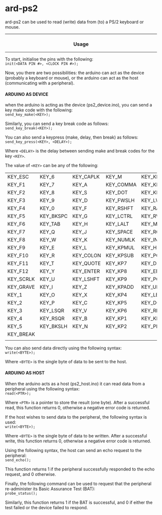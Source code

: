 # ard-ps2
ard-ps2 can be used to read (write) data from (to) a PS/2 keyboard or mouse.  

---
### <p align="center">Usage</p>
---
To start, initialise the pins with the following:  
`init(<DATA PIN #>, <CLOCK PIN #>);`  
  
Now, you there are two possibilities: the arduino can act as the device (probably a keyboard or mouse), or the arduino can act as the host (communicating with a peripheral).  

#### **ARDUINO AS DEVICE**
when the arduino is acting as the device (ps2_device.ino), you can send a key make code with the following:  
`send_key_make(<KEY>);`  
  
Similarly, you can send a key break code as follows:  
`send_key_break(<KEY>);`  
  
You can also send a keypress (make, delay, then break) as follows:  
`send_key_press(<KEY>, <DELAY>);`  
  
Where `<DELAY>` is the delay between sending make and break codes for the key `<KEY>`.  
  
The value of `<KEY>` can be any of the following:  
  
|           |           |           |           |           |
| --------- | --------- | --------- | --------- | --------- |
| KEY_ESC   | KEY_6     | KEY_CAPLK | KEY_M     | KEY_KP3   |
| KEY_F1    | KEY_7     | KEY_A     | KEY_COMMA | KEY_KP0   |
| KEY_F2    | KEY_8     | KEY_S     | KEY_DOT   | KEY_KPDOT |
| KEY_F3    | KEY_9     | KEY_D     | KEY_FWSLH | KEY_LWIN  |
| KEY_F4    | KEY_0     | KEY_F     | KEY_RSHFT | KEY_RALT  |
| KEY_F5    | KEY_BKSPC | KEY_G     | KEY_LCTRL | KEY_RWIN  |
| KEY_F6    | KEY_TAB   | KEY_H     | KEY_LALT  | KEY_MENUS |
| KEY_F7    | KEY_Q     | KEY_J     | KEY_SPACE | KEY_RCTRL |
| KEY_F8    | KEY_W     | KEY_K     | KEY_NUMLK | KEY_INS   |
| KEY_F9    | KEY_E     | KEY_L     | KEY_KPMUL | KEY_HOME  |
| KEY_F10   | KEY_R     | KEY_COLON | KEY_KPSUB | KEY_PGUP  |
| KEY_F11   | KEY_T     | KEY_QUOTE | KEY_KP7   | KEY_DEL   |
| KEY_F12   | KEY_Y     | KEY_ENTER | KEY_KP8   | KEY_END   |
| KEY_SCRLK | KEY_U     | KEY_LSHFT | KEY_KP9   | KEY_PGDN  |
| KEY_GRAVE | KEY_I     | KEY_Z     | KEY_KPADD | KEY_UP    |
| KEY_1     | KEY_O     | KEY_X     | KEY_KP4   | KEY_LEFT  |
| KEY_2     | KEY_P     | KEY_C     | KEY_KP5   | KEY_DOWN  |
| KEY_3     | KEY_LSQR  | KEY_V     | KEY_KP6   | KEY_RIGHT |
| KEY_4     | KEY_RSQR  | KEY_B     | KEY_KP1   | KEY_KPDIV |
| KEY_5     | KEY_BKSLH | KEY_N     | KEY_KP2   | KEY_PRINT |
| KEY_BREAK |           |           |           |           |
|           |           |           |           |           |
  
You can also send data directly using the following syntax:  
`write(<BYTE>);`  
  
Where `<BYTE>` is the single byte of data to be sent to the host.

#### **ARDUINO AS HOST**
When the arduino acts as a host (ps2_host.ino) it can read data from a peripheral using the following syntax:  
`read(<PTR>);`  
  
Where `<PTR>` is a pointer to store the result (one byte). After a successful read, this function returns 0, otherwise a negative error code is returned.  
  
If the host wishes to send data to the peripheral, the following syntax is used:  
`write(<BYTE>);`  
  
Where `<BYTE>` is the single byte of data to be written. After a successful write, this function returns 0, otherwise a negative error code is returned.  
  
Using the following syntax, the host can send an echo request to the peripheral:  
`send_echo();`  
  
This function returns 1 if the peripheral successfully responded to the echo request, and 0 otherwise.  
  
Finally, the following command can be used to request that the peripheral re-administer its Basic Assurance Test (BAT):  
`probe_status();`  
  
Similarly, this function returns 1 if the BAT is successful, and 0 if either the test failed or the device failed to respond.